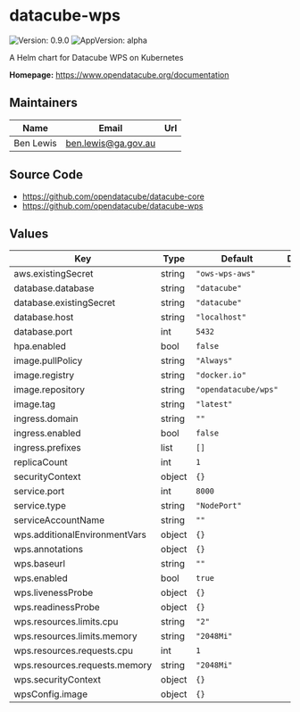# datacube-wps

![Version: 0.9.0](https://img.shields.io/badge/Version-0.9.0-informational?style=flat-square) ![AppVersion: alpha](https://img.shields.io/badge/AppVersion-alpha-informational?style=flat-square)

A Helm chart for Datacube WPS on Kubernetes

**Homepage:** <https://www.opendatacube.org/documentation>

## Maintainers

| Name | Email | Url |
| ---- | ------ | --- |
| Ben Lewis | <ben.lewis@ga.gov.au> |  |

## Source Code

* <https://github.com/opendatacube/datacube-core>
* <https://github.com/opendatacube/datacube-wps>

## Values

| Key | Type | Default | Description |
|-----|------|---------|-------------|
| aws.existingSecret | string | `"ows-wps-aws"` |  |
| database.database | string | `"datacube"` |  |
| database.existingSecret | string | `"datacube"` |  |
| database.host | string | `"localhost"` |  |
| database.port | int | `5432` |  |
| hpa.enabled | bool | `false` |  |
| image.pullPolicy | string | `"Always"` |  |
| image.registry | string | `"docker.io"` |  |
| image.repository | string | `"opendatacube/wps"` |  |
| image.tag | string | `"latest"` |  |
| ingress.domain | string | `""` |  |
| ingress.enabled | bool | `false` |  |
| ingress.prefixes | list | `[]` |  |
| replicaCount | int | `1` |  |
| securityContext | object | `{}` |  |
| service.port | int | `8000` |  |
| service.type | string | `"NodePort"` |  |
| serviceAccountName | string | `""` |  |
| wps.additionalEnvironmentVars | object | `{}` |  |
| wps.annotations | object | `{}` |  |
| wps.baseurl | string | `""` |  |
| wps.enabled | bool | `true` |  |
| wps.livenessProbe | object | `{}` |  |
| wps.readinessProbe | object | `{}` |  |
| wps.resources.limits.cpu | string | `"2"` |  |
| wps.resources.limits.memory | string | `"2048Mi"` |  |
| wps.resources.requests.cpu | int | `1` |  |
| wps.resources.requests.memory | string | `"2048Mi"` |  |
| wps.securityContext | object | `{}` |  |
| wpsConfig.image | object | `{}` |  |

